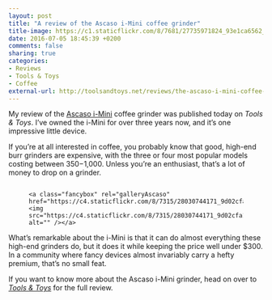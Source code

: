 ```yaml
---
layout: post
title: "A review of the Ascaso i-Mini coffee grinder"
title-image: https://c1.staticflickr.com/8/7681/27735971824_93e1ca6562_o.jpg
date: 2016-07-05 18:45:39 +0200
comments: false
sharing: true
categories: 
- Reviews
- Tools & Toys
- Coffee
external-url: http://toolsandtoys.net/reviews/the-ascaso-i-mini-coffee-grinder-review/
---
```


My review of the [Ascaso i-Mini](http://amzn.to/29kjlYz) coffee grinder was published today on _Tools & Toys_. I’ve owned the i-Mini for over three years now, and it’s one impressive little device.

If you’re at all interested in coffee, you probably know that good, high-end burr grinders are expensive, with the three or four most popular models costing between $350-$1,000. Unless you’re an enthusiast, that’s a lot of money to drop on a grinder.

<figure class="full-width">
	<a class="fancybox" rel="galleryAscaso" href="https://c7.staticflickr.com/8/7124/28005597582_44c8300f3b_o.jpg"><img src="https://c7.staticflickr.com/8/7124/28005597582_44c8300f3b_o.jpg" alt="" /></a>

	<a class="fancybox" rel="galleryAscaso" href="https://c4.staticflickr.com/8/7315/28030744171_9d02cfa185_o.jpg"><img src="https://c4.staticflickr.com/8/7315/28030744171_9d02cfa185_o.jpg" alt="" /></a>
</figure>

What’s remarkable about the i-Mini is that it can do almost everything these high-end grinders do, but it does it while keeping the price well under $300. In a community where fancy devices almost invariably carry a hefty premium, that’s no small feat.

If you want to know more about the Ascaso i-Mini grinder, head on over to _[Tools & Toys](http://toolsandtoys.net/reviews/the-ascaso-i-mini-coffee-grinder-review/)_ for the full review.

<figure class="full-width">
	<a class="fancybox" rel="galleryAscaso" href="https://c6.staticflickr.com/8/7432/27493405733_62a4cd4e61_o.jpg"><img src="https://c6.staticflickr.com/8/7432/27493405733_62a4cd4e61_o.jpg" alt="" /></a>
</figure>